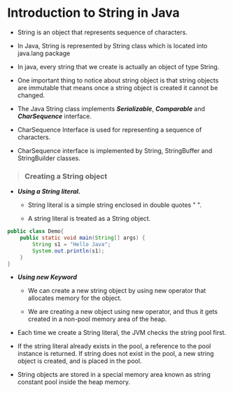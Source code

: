 # Introduction to String in Java

- String is an object that represents sequence of characters.

- In Java, String is represented by String class which is located into java.lang package

- In java, every string that we create is actually an object of type String.

- One important thing to notice about string object is that string objects are immutable that means once a string object is created it cannot be changed.

- The Java String class implements **_Serializable_**, **_Comparable_** and **_CharSequence_** interface.

- CharSequence Interface is used for representing a sequence of characters.

- CharSequence interface is implemented by String, StringBuffer and StringBuilder classes.

> ### Creating a String object

- **_Using a String literal._**

  - String literal is a simple string enclosed in double quotes " ".

  - A string literal is treated as a String object.

```java
public class Demo{
    public static void main(String[] args) {
    	String s1 = "Hello Java";
    	System.out.println(s1);
    }
}
```

- **_Using new Keyword_**

  - We can create a new string object by using new operator that allocates memory for the object.

  - We are creating a new object using new operator, and thus it gets created in a non-pool memory area of the heap.

- Each time we create a String literal, the JVM checks the string pool first.

- If the string literal already exists in the pool, a reference to the pool instance is returned. If string does not exist in the pool, a new string object is created, and is placed in the pool.

- String objects are stored in a special memory area known as string constant pool inside the heap memory.
